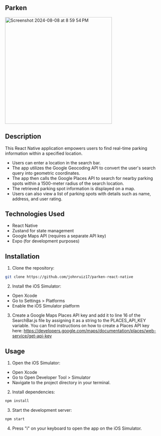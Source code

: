 ## Parken 
<img width="352" alt="Screenshot 2024-08-08 at 8 59 54 PM" src="https://github.com/user-attachments/assets/31b4b9d4-d5f7-4383-939b-3ea051943107">

## Description
This React Native application empowers users to find real-time parking information within a specified location.

* Users can enter a location in the search bar.
* The app utilizes the Google Geocoding API to convert the user's search query into geometric coordinates.
* The app then calls the Google Places API to search for nearby parking spots within a 1500-meter radius of the search location.
* The retrieved parking spot information is displayed on a map.
* Users can also view a list of parking spots with details such as name, address, and user rating.

## Technologies Used
* React Native
* Zustand for state management
* Google Maps API (requires a separate API key)
* Expo (for development purposes)

  
## Installation
1. Clone the repository:
```bash
git clone https://github.com/johnruiz17/parken-react-native
```

2. Install the iOS Simulator:

* Open Xcode
* Go to Settings > Platforms
* Enable the iOS Simulator platform

3. Create a Google Maps Places API key and add it to line 16 of the SearchBar.js file by assigning it as a string to the PLACES_API_KEY variable. You can find instructions on how to create a Places API key here: https://developers.google.com/maps/documentation/places/web-service/get-api-key   

## Usage

1. Open the iOS Simulator:

* Open Xcode
* Go to Open Developer Tool > Simulator
* Navigate to the project directory in your terminal.

2. Install dependencies:

```bash
npm install
```

3. Start the development server:
```bash
npm start
```

4. Press "i" on your keyboard to open the app on the iOS Simulator.
